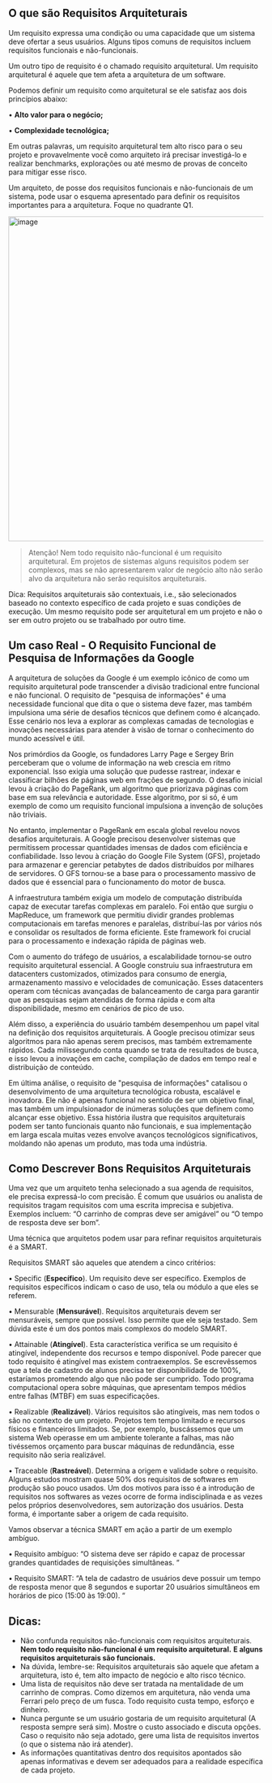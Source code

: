 

## O que são Requisitos Arquiteturais

Um requisito expressa uma condição ou uma capacidade que um sistema deve ofertar a seus usuários. Alguns tipos comuns de requisitos incluem requisitos funcionais e não-funcionais.

Um outro tipo de requisito é o chamado requisito arquitetural. Um requisito arquitetural é aquele que tem afeta a arquitetura de um software. 

Podemos definir um requisito como arquitetural se ele satisfaz aos dois princípios abaixo:

•	**Alto valor para o negócio;**

•	**Complexidade tecnológica;**

Em outras palavras, um requisito arquitetural tem alto risco para o seu projeto e provavelmente você como arquiteto irá precisar investigá-lo e realizar benchmarks, explorações ou até mesmo de provas de conceito para mitigar esse risco.

Um arquiteto, de posse dos requisitos funcionais e não-funcionais de um sistema, pode usar o esquema apresentado  para definir os requisitos importantes para a arquitetura. Foque no quadrante Q1.

 <img width="640" alt="image" src="https://github.com/user-attachments/assets/bb5d82eb-d16e-4d59-86db-7b68f09ad196" />


> Atenção! Nem todo requisito não-funcional é um requisito arquitetural.
> Em projetos de sistemas alguns requisitos podem ser complexos, mas se
> não apresentarem valor de negócio alto não serão alvo da arquitetura
> não serão requisitos arquiteturais.

Dica: Requisitos arquiteturais são contextuais, i.e., são selecionados baseado no contexto específico de cada projeto e suas condições de execução. Um mesmo requisito pode ser arquitetural em um projeto e não o ser em outro projeto ou se trabalhado por outro time.

## Um caso Real - O Requisito Funcional de Pesquisa de Informações da Google

A arquitetura de soluções da Google é um exemplo icônico de como um requisito arquitetural pode transcender a divisão tradicional entre funcional e não funcional. O requisito de "pesquisa de informações" é  uma necessidade funcional que dita o que o sistema deve fazer, mas também impulsiona uma série de desafios técnicos que definem como é alcançado. Esse cenário nos leva a explorar as complexas camadas de tecnologias e inovações necessárias para atender à visão de tornar o conhecimento do mundo acessível e útil.

Nos primórdios da Google, os fundadores Larry Page e Sergey Brin perceberam que o volume de informação na web crescia em ritmo exponencial. Isso exigia uma solução que pudesse rastrear, indexar e classificar bilhões de páginas web em frações de segundo. O desafio inicial levou à criação do PageRank, um algoritmo que priorizava páginas com base em sua relevância e autoridade. Esse algoritmo, por si só, é um exemplo de como um requisito funcional impulsiona a invenção de soluções não triviais.

No entanto, implementar o PageRank em escala global revelou novos desafios arquiteturais. A Google precisou desenvolver sistemas que permitissem processar quantidades imensas de dados com eficiência e confiabilidade. Isso levou à criação do Google File System (GFS), projetado para armazenar e gerenciar petabytes de dados distribuídos por milhares de servidores. O GFS tornou-se a base para o processamento massivo de dados que é essencial para o funcionamento do motor de busca.

A infraestrutura também exigia um modelo de computação distribuída capaz de executar tarefas complexas em paralelo. Foi então que surgiu o MapReduce, um framework que permitiu dividir grandes problemas computacionais em tarefas menores e paralelas, distribuí-las por vários nós e consolidar os resultados de forma eficiente. Este framework foi crucial para o processamento e indexação rápida de páginas web.

Com o aumento do tráfego de usuários, a escalabilidade tornou-se outro requisito arquitetural essencial. A Google construiu sua infraestrutura em datacenters customizados, otimizados para consumo de energia, armazenamento massivo e velocidades de comunicação. Esses datacenters operam com técnicas avançadas de balanceamento de carga para garantir que as pesquisas sejam atendidas de forma rápida e com alta disponibilidade, mesmo em cenários de pico de uso.

Além disso, a experiência do usuário também desempenhou um papel vital na definição dos requisitos arquiteturais. A Google precisou otimizar seus algoritmos para não apenas serem precisos, mas também extremamente rápidos. Cada milissegundo conta quando se trata de resultados de busca, e isso levou a inovações em cache, compilação de dados em tempo real e distribuição de conteúdo.

Em última análise, o requisito de "pesquisa de informações" catalisou o desenvolvimento de uma arquitetura tecnológica robusta, escalável e inovadora. Ele não é apenas funcional no sentido de ser um objetivo final, mas também um impulsionador de inúmeras soluções que definem como alcançar esse objetivo. Essa história ilustra que requisitos arquiteturais podem ser tanto funcionais quanto não funcionais, e sua implementação em larga escala muitas vezes envolve avanços tecnológicos significativos, moldando não apenas um produto, mas toda uma indústria.



## Como Descrever Bons Requisitos Arquiteturais
Uma vez que um arquiteto tenha selecionado a sua agenda de requisitos, ele precisa expressá-lo com precisão. É comum que usuários ou analista de requisitos tragam requisitos com uma escrita imprecisa e subjetiva. Exemplos incluem: “O carrinho de compras deve ser amigável” ou “O tempo de resposta deve ser bom”.

Uma técnica que arquitetos podem usar para refinar requisitos arquiteturais é a SMART.  

Requisitos SMART são aqueles que atendem a cinco critérios:

•	Specific (**Específico**). Um requisito deve ser específico. Exemplos de requisitos específicos indicam o caso de uso, tela ou módulo a que eles se referem.

•	Mensurable (**Mensurável**). Requisitos arquiteturais devem ser mensuráveis, sempre que possível. Isso permite que ele seja testado. Sem dúvida este é um dos pontos mais complexos do modelo SMART.

•	Attainable (**Atingível**).  Esta característica verifica se um requisito é atingível, independente dos recursos e tempo disponível. Pode parecer que todo requisito é atingível mas existem contraexemplos. Se escrevêssemos que a tela de cadastro de alunos precisa ter disponibilidade de 100%, estaríamos prometendo algo que não pode ser cumprido. Todo programa computacional opera sobre máquinas, que apresentam tempos médios entre falhas (MTBF) em suas especificações.

•	Realizable (**Realizável**).  Vários requisitos são atingíveis, mas nem todos o são no contexto de um projeto. Projetos tem tempo limitado e recursos físicos e financeiros limitados. Se, por exemplo, buscássemos que um sistema Web operasse em um ambiente tolerante a falhas, mas não tivéssemos orçamento para buscar máquinas de redundância, esse requisito não seria realizável.

•	Traceable (**Rastreável**). Determina a origem e validade sobre o requisito. Alguns estudos mostram quase 50% dos requisitos de softwares em produção são pouco usados. Um dos motivos para isso é a introdução de requisitos nos softwares as vezes ocorre de forma indisciplinada e as vezes pelos próprios desenvolvedores, sem autorização dos usuários. Desta forma, é importante saber a origem de cada requisito.

Vamos observar a técnica SMART em ação a partir de um exemplo ambíguo.

•	Requisito ambíguo: “O sistema deve ser rápido e capaz de processar grandes quantidades de requisições simultâneas. “

•	Requisito SMART: “A tela de cadastro de usuários deve possuir um tempo de resposta menor que 8 segundos e suportar 20 usuários simultâneos em horários de pico (15:00 às 19:00). “


## Dicas:
*	Não confunda requisitos não-funcionais com requisitos arquiteturais. **Nem todo requisito não-funcional é um requisito arquitetural.** **E alguns requisitos arquiteturais são funcionais.**
*	Na dúvida, lembre-se: Requisitos arquiteturais são aquele que afetam a arquitetura, isto é, tem alto impacto de negócio e alto risco técnico.
*	Uma lista de requisitos não deve ser tratada na mentalidade de um carrinho de compras. Como dizemos em arquitetura, não venda uma Ferrari pelo preço de um fusca. Todo requisito custa tempo, esforço e dinheiro.
*	Nunca pergunte se um usuário gostaria de um requisito arquitetural (A resposta sempre será sim). Mostre o custo associado e discuta opções. Caso o requisito não seja adotado, gere uma lista de requisitos invertos (o que o sistema não irá atender).
*	As informações quantitativas dentro dos requisitos apontados são apenas informativas e devem ser adequados para a realidade específica de cada projeto. 
